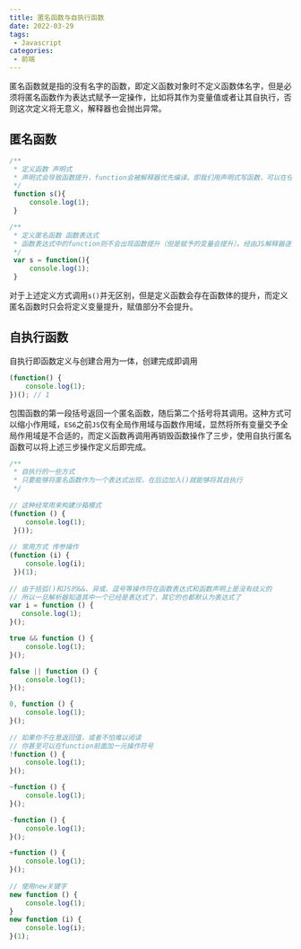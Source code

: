 ```yaml
---
title: 匿名函数与自执行函数
date: 2022-03-29
tags:
 - Javascript
categories:
 - 前端
--- 
```


匿名函数就是指的没有名字的函数，即定义函数对象时不定义函数体名字，但是必须将匿名函数作为表达式赋予一定操作，比如将其作为变量值或者让其自执行，否则这次定义将无意义，解释器也会抛出异常。

## 匿名函数

```javascript
/**
 * 定义函数 声明式
 * 声明式会导致函数提升，function会被解释器优先编译。即我们用声明式写函数，可以在任何区域声明，不会影响我们调用
 */
 function s(){
     console.log(1);
 }

/**
 * 定义匿名函数 函数表达式
 * 函数表达式中的function则不会出现函数提升（但是赋予的变量会提升）。经由JS解释器逐行解释，到了这一句才会赋值函数表达式。因此如果调用在函数表达式之前，则会调用失败。
 */
 var s = function(){
     console.log(1);
 }
```
对于上述定义方式调用`s()`并无区别，但是定义函数会存在函数体的提升，而定义匿名函数时只会将定义变量提升，赋值部分不会提升。

## 自执行函数
自执行即函数定义与创建合用为一体，创建完成即调用

```javascript
(function() { 
    console.log(1); 
})(); // 1
```
包围函数的第一段括号返回一个匿名函数，随后第二个括号将其调用。这种方式可以缩小作用域，`ES6`之前`JS`仅有全局作用域与函数作用域，显然将所有变量交予全局作用域是不合适的，而定义函数再调用再销毁函数操作了三步，使用自执行匿名函数可以将上述三步操作定义后即完成。

```javascript
/**
 * 自执行的一些方式 
 * 只要能够将匿名函数作为一个表达式出现，在后边加入()就能够将其自执行
 */
 
// 这种经常用来构建沙箱模式
(function () { 
    console.log(1);
 }());
 
// 常用方式 传参操作
(function (i) { 
    console.log(i);
 })(1);
  
// 由于括弧()和JS的&&、异或、逗号等操作符在函数表达式和函数声明上是没有歧义的  
// 所以一旦解析器知道其中一个已经是表达式了，其它的也都默认为表达式了  
var i = function () { 
   console.log(1);
}();

true && function () { 
    console.log(1); 
}();

false || function () { 
    console.log(1); 
}();

0, function () { 
    console.log(1); 
}();  
  
// 如果你不在意返回值，或者不怕难以阅读
// 你甚至可以在function前面加一元操作符号  
!function () { 
    console.log(1); 
}();  

~function () { 
    console.log(1); 
}();  

-function () { 
    console.log(1);
}();  

+function () { 
    console.log(1); 
}();  
  
// 使用new关键字
new function () { 
    console.log(1);
}  
new function (i) { 
    console.log(i);
}(1);
```


